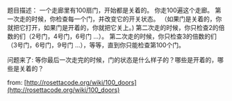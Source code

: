 题目描述： 一个走廊里有100扇门，开始都是关着的。
你走100遍这个走廊。
第一次走的时候，你检查每一个门，并改变它的开关状态。
（如果门是关着的，你就把它打开，如果门是开着的，你就把它关上。)
第二次走的时候，你只检查2的倍数的们（2号门，4号门，6号门 ...）。
第二次走的时候，你只检查3的倍数的们（3号门，6号门，9号门 ...），等等，直到你只能检查第100个门。

问题来了: 等你最后一次走完的时候，门的状态是什么样子的？哪些是开着的，哪些是关着的？

from: [http://rosettacode.org/wiki/100_doors](http://rosettacode.org/wiki/100_doors)